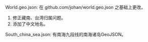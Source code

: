 
World.geo.json:
在 github.com/johan/world.geo.json 之基础上更改。
1. 修正藏南、台湾归属问题。
2. 添加了中文地名。

South_china_sea.json:
有南海九段线的南海诸岛GeoJSON。


